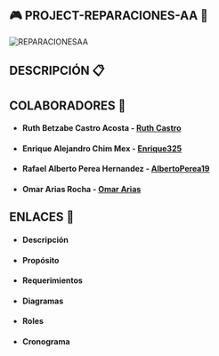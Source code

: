 ## :video_game: PROJECT-REPARACIONES-AA :wrench:

![REPARACIONESAA](https://user-images.githubusercontent.com/73042458/136714479-76a21605-f7ae-4df2-98d5-af83a01c652c.jpg)

## DESCRIPCIÓN  :clipboard:




## COLABORADORES  :busts_in_silhouette:

* #### Ruth Betzabe Castro Acosta - [Ruth Castro](https://github.com/Ruthbcastro)
* #### Enrique Alejandro Chim Mex - [Enrique325](https://github.com/Enrique325)
* #### Rafael Alberto Perea Hernandez - [AlbertoPerea19](https://github.com/AlbertoPerea19)
* #### Omar Arias Rocha - [Omar Arias](https://github.com/omararias)


## ENLACES  :paperclip:

* #### Descripción
* #### Propósito
* #### Requerimientos
* #### Diagramas
* #### Roles
* #### Cronograma
